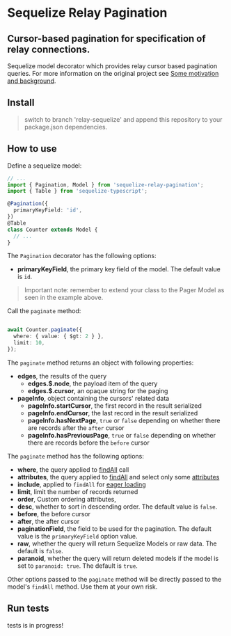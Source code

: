# Sequelize Relay Pagination

## Cursor-based pagination for specification of relay connections.

Sequelize model decorator which provides relay cursor based pagination queries. For more information on the original project see [Some motivation and background](https://dev-blog.apollodata.com/understanding-pagination-rest-graphql-and-relay-b10f835549e7).

## Install

> switch to branch 'relay-sequelize' and append this repository to your package.json dependencies.

## How to use

Define a sequelize model:

```typescript
// ...
import { Pagination, Model } from 'sequelize-relay-pagination';
import { Table } from 'sequelize-typescript';

@Pagination({
  primaryKeyField: 'id',
})
@Table
class Counter extends Model {
  // ...
}
```

The `Pagination` decorator has the following options:

- **primaryKeyField**, the primary key field of the model. The default value is `id`.

> Important note: remember to extend your class to the Pager Model as seen in the example above.

Call the `paginate` method:

```typescript

await Counter.paginate({
  where: { value: { $gt: 2 } },
  limit: 10,
});

```

The `paginate` method returns an object with following properties:

- **edges**, the results of the query
  - **edges.$.node**, the payload item of the query
  - **edges.$.cursor**, an opaque string for the paging
- **pageInfo**, object containing the cursors' related data
  - **pageInfo.startCursor**, the first record in the result serialized
  - **pageInfo.endCursor**, the last record in the result serialized
  - **pageInfo.hasNextPage**, `true` or `false` depending on whether there are records after the `after` cursor
  - **pageInfo.hasPreviousPage**, `true` or `false` depending on whether there are records before the `before` cursor

The `paginate` method has the following options:

- **where**, the query applied to [findAll](http://docs.sequelizejs.com/manual/tutorial/models-usage.html#-findall-search-for-multiple-elements-in-the-database) call
- **attributes**, the query applied to [findAll](http://docs.sequelizejs.com/manual/tutorial/models-usage.html#-findall-search-for-multiple-elements-in-the-database) and select only some [attributes](http://docs.sequelizejs.com/manual/tutorial/querying.html#attributes)
- **include**, applied to `findAll` for [eager loading](http://docs.sequelizejs.com/manual/tutorial/models-usage.html#eager-loading)
- **limit**, limit the number of records returned
- **order**, Custom ordering attributes,
- **desc**, whether to sort in descending order. The default value is `false`.
- **before**, the before cursor
- **after**, the after cursor
- **paginationField**, the field to be used for the pagination. The default value is the `primaryKeyField` option value.
- **raw**, whether the query will return Sequelize Models or raw data. The default is `false`.
- **paranoid**, whether the query will return deleted models if the model is set to `paranoid: true`. The default is `true`.

Other options passed to the `paginate` method will be directly passed to the model's `findAll` method. Use them at your own risk.

## Run tests

tests is in progress!
